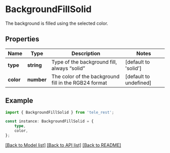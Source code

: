 # BackgroundFillSolid

The background is filled using the selected color.

## Properties

Name | Type | Description | Notes
------------ | ------------- | ------------- | -------------
**type** | **string** | Type of the background fill, always “solid” | [default to 'solid']
**color** | **number** | The color of the background fill in the RGB24 format | [default to undefined]

## Example

```typescript
import { BackgroundFillSolid } from 'tele_rest';

const instance: BackgroundFillSolid = {
    type,
    color,
};
```

[[Back to Model list]](../README.md#documentation-for-models) [[Back to API list]](../README.md#documentation-for-api-endpoints) [[Back to README]](../README.md)

